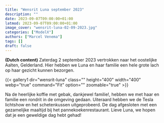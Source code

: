 ```yaml
---
title: "Wensrit Luna september 2023"
description: ""
date: 2023-09-07T09:00:00+01:00
latmod: 2023-09-07T09:00:00+01:00
image_cover: "wensrit-luna-02-09-2023.jpg"
categories: ["ModelX"]
authors: ["Marcel Venema"] 
tags: []
draft: false
---
```


**(Dutch content)** Zaterdag 2 september 2023 vertrokken naar het oostelijke Aalten, Gelderland. Hier hebben we Luna en haar familie een hele grote lach op haar gezicht kunnen bezorgen. 

<!--more-->

{{< gallery1 dir="wensrit-luna" class="" height="400" width="400" webp="true" command="Fit" option="" zoomable="true" >}}

Na de heerlijke koffie met gebak, dankjewel familie!, hebben we met haar en familie een rondrit in de omgeving gedaan. Uiteraard hebben we de Tesla lichtshow en het schetenkussen uitgeprobeerd. De dag afgesloten met een gezamelijke maaltijd bij het pannekoekenrestaurant. Lieve Luna, we hopen dat je een geweldige dag hebt gehad!

&nbsp;  
